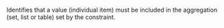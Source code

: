 Identifies that a value (individual item) must be included in the aggregation (set, list or table) set by the constraint.